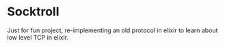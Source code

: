 # Socktroll

Just for fun project, re-implementing an old protocol in elixir to
learn about low level TCP in elixir.
